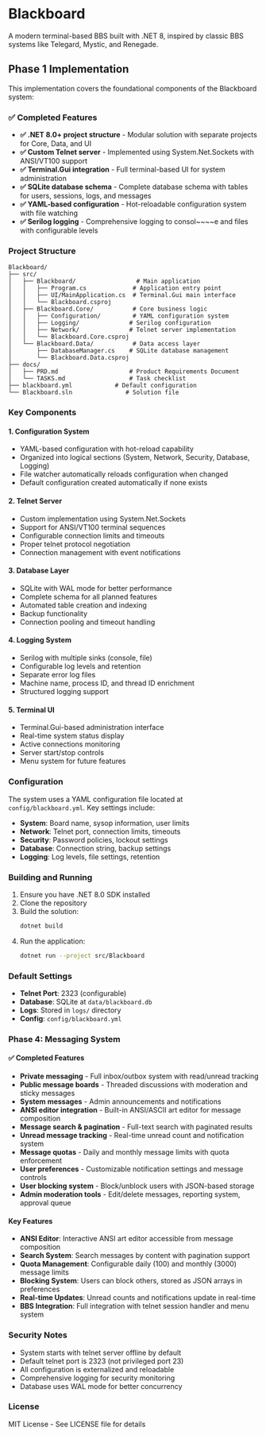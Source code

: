 # Blackboard

A modern terminal-based BBS built with .NET 8, inspired by classic BBS systems like Telegard, Mystic, and Renegade.

## Phase 1 Implementation

This implementation covers the foundational components of the Blackboard system:

### ✅ Completed Features

- **✅ .NET 8.0+ project structure** - Modular solution with separate projects for Core, Data, and UI
- **✅ Custom Telnet server** - Implemented using System.Net.Sockets with ANSI/VT100 support
- **✅ Terminal.Gui integration** - Full terminal-based UI for system administration
- **✅ SQLite database schema** - Complete database schema with tables for users, sessions, logs, and messages
- **✅ YAML-based configuration** - Hot-reloadable configuration system with file watching
- **✅ Serilog logging** - Comprehensive logging to consol~~~~e and files with configurable levels

### Project Structure

```
Blackboard/
├── src/
│   ├── Blackboard/                 # Main application
│   │   ├── Program.cs             # Application entry point
│   │   ├── UI/MainApplication.cs  # Terminal.Gui main interface
│   │   └── Blackboard.csproj
│   ├── Blackboard.Core/           # Core business logic
│   │   ├── Configuration/         # YAML configuration system
│   │   ├── Logging/              # Serilog configuration
│   │   ├── Network/              # Telnet server implementation
│   │   └── Blackboard.Core.csproj
│   └── Blackboard.Data/           # Data access layer
│       ├── DatabaseManager.cs    # SQLite database management
│       └── Blackboard.Data.csproj  
├── docs/
│   ├── PRD.md                    # Product Requirements Document
│   └── TASKS.md                  # Task checklist
├── blackboard.yml            # Default configuration
└── Blackboard.sln               # Solution file
```

### Key Components

#### 1. Configuration System
- YAML-based configuration with hot-reload capability
- Organized into logical sections (System, Network, Security, Database, Logging)
- File watcher automatically reloads configuration when changed
- Default configuration created automatically if none exists

#### 2. Telnet Server
- Custom implementation using System.Net.Sockets
- Support for ANSI/VT100 terminal sequences
- Configurable connection limits and timeouts
- Proper telnet protocol negotiation
- Connection management with event notifications

#### 3. Database Layer
- SQLite with WAL mode for better performance
- Complete schema for all planned features
- Automated table creation and indexing
- Backup functionality
- Connection pooling and timeout handling

#### 4. Logging System
- Serilog with multiple sinks (console, file)
- Configurable log levels and retention
- Separate error log files
- Machine name, process ID, and thread ID enrichment
- Structured logging support

#### 5. Terminal UI
- Terminal.Gui-based administration interface
- Real-time system status display
- Active connections monitoring
- Server start/stop controls
- Menu system for future features

### Configuration

The system uses a YAML configuration file located at `config/blackboard.yml`. Key settings include:

- **System**: Board name, sysop information, user limits
- **Network**: Telnet port, connection limits, timeouts
- **Security**: Password policies, lockout settings
- **Database**: Connection string, backup settings
- **Logging**: Log levels, file settings, retention

### Building and Running

1. Ensure you have .NET 8.0 SDK installed
2. Clone the repository
3. Build the solution:
   ```bash
   dotnet build
   ```
4. Run the application:
   ```bash
   dotnet run --project src/Blackboard
   ```

### Default Settings

- **Telnet Port**: 2323 (configurable)
- **Database**: SQLite at `data/blackboard.db`
- **Logs**: Stored in `logs/` directory
- **Config**: `config/blackboard.yml`

### Phase 4: Messaging System

#### ✅ Completed Features
- **Private messaging** - Full inbox/outbox system with read/unread tracking
- **Public message boards** - Threaded discussions with moderation and sticky messages
- **System messages** - Admin announcements and notifications
- **ANSI editor integration** - Built-in ANSI/ASCII art editor for message composition
- **Message search & pagination** - Full-text search with paginated results
- **Unread message tracking** - Real-time unread count and notification system
- **Message quotas** - Daily and monthly message limits with quota enforcement
- **User preferences** - Customizable notification settings and message controls
- **User blocking system** - Block/unblock users with JSON-based storage
- **Admin moderation tools** - Edit/delete messages, reporting system, approval queue

#### Key Features
- **ANSI Editor**: Interactive ANSI art editor accessible from message composition
- **Search System**: Search messages by content with pagination support
- **Quota Management**: Configurable daily (100) and monthly (3000) message limits
- **Blocking System**: Users can block others, stored as JSON arrays in preferences
- **Real-time Updates**: Unread counts and notifications update in real-time
- **BBS Integration**: Full integration with telnet session handler and menu system

### Security Notes

- System starts with telnet server offline by default
- Default telnet port is 2323 (not privileged port 23)
- All configuration is externalized and reloadable
- Comprehensive logging for security monitoring
- Database uses WAL mode for better concurrency

### License

MIT License - See LICENSE file for details
